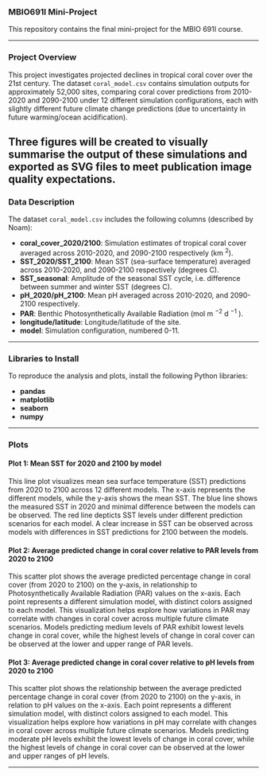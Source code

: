 ### MBIO691I Mini-Project

This repository contains the final mini-project for the MBIO 691I course.

---

### Project Overview
This project investigates projected declines in tropical coral cover over the 21st century. The dataset `coral_model.csv` contains simulation outputs for approximately 52,000 sites, comparing coral cover predictions from 2010-2020 and 2090-2100 under 12 different simulation configurations, each with slightly different future climate change predictions (due to uncertainty in future warming/ocean acidification).

Three figures will be created to visually summarise the output of these simulations and exported as SVG files to meet publication image quality expectations.
---

### Data Description
The dataset `coral_model.csv` includes the following columns (described by Noam):

- **coral_cover_2020/2100**: Simulation estimates of tropical coral cover averaged across 2010-2020, and 2090-2100 respectively (km $^2$).
- **SST_2020/SST_2100**: Mean SST (sea-surface temperature) averaged across 2010-2020, and 2090-2100 respectively (degrees C).
- **SST_seasonal**: Amplitude of the seasonal SST cycle, i.e. difference between summer and winter SST (degrees C).
- **pH_2020/pH_2100**: Mean pH averaged across 2010-2020, and 2090-2100 respectively.
- **PAR**: Benthic Photosynthetically Available Radiation (mol m $^{-2}$ d $^{-1}$ ).
- **longitude/latitude**: Longitude/latitude of the site.
- **model**: Simulation configuration, numbered 0-11.

---

### Libraries to Install
To reproduce the analysis and plots, install the following Python libraries:
- **pandas**
- **matplotlib**
- **seaborn**
- **numpy**
---

### Plots

#### Plot 1: Mean SST for 2020 and 2100 by model
This line plot visualizes mean sea surface temperature (SST) predictions from 2020 to 2100 across 12 different models. The x-axis represents the different models, while the y-axis shows the mean SST. The blue line shows the measured SST in 2020 and minimal difference between the models can be observed. The red line depticts SST levels under different prediction scenarios for each model. A clear increase in SST can be observed across models with differences in SST predictions for 2100 between the models.

#### Plot 2: Average predicted change in coral cover relative to PAR levels from 2020 to 2100
This scatter plot shows the average predicted percentage change in coral cover (from 2020 to 2100) on the y-axis, in relationship to Photosynthetically Available Radiation (PAR) values on the x-axis. Each point represents a different simulation model, with distinct colors assigned to each model. This visualization helps explore how variations in PAR may correlate with changes in coral cover across multiple future climate scenarios. Models predicting medium levels of PAR exhibit lowest levels change in coral cover, while the highest levels of change in coral cover can be observed at the lower and upper range of PAR levels.

#### Plot 3: Average predicted change in coral cover relative to pH levels from 2020 to 2100
This scatter plot shows the relationship between the average predicted percentage change in coral cover (from 2020 to 2100) on the y-axis, in relation to pH values on the x-axis. Each point represents a different simulation model, with distinct colors assigned to each model. This visualization helps explore how variations in pH may correlate with changes in coral cover across multiple future climate scenarios. Models predicting moderate pH levels exhibit the lowest levels of change in coral cover, while the highest levels of change in coral cover can be observed at the lower and upper ranges of pH levels.

---

